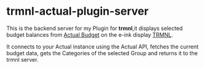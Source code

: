 # trmnl-actual-plugin-server

This is the backend server for my Plugin for **trmnl**,it displays selected budget balances from [Actual Budget](https://actualbudget.org) on the e-ink display [TRMNL](https://usetrmnl.com).

It connects to your Actual instance using the Actual API, fetches the current budget data, gets the Categories of the selected Group and returns it to the trmnl server.
